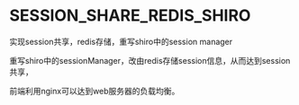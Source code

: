 # SESSION_SHARE_REDIS_SHIRO
实现session共享，redis存储，重写shiro中的session manager

重写shiro中的sessionManager，改由redis存储session信息，从而达到session共享，

前端利用nginx可以达到web服务器的负载均衡。

